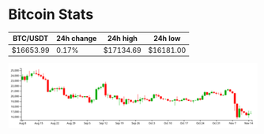 # Bitcoin Stats

BTC/USDT|24h change|24h high|24h low|
|---|---|---|---|
|$16653.99|0.17%|$17134.69|$16181.00|

<img src="./chart.svg">
